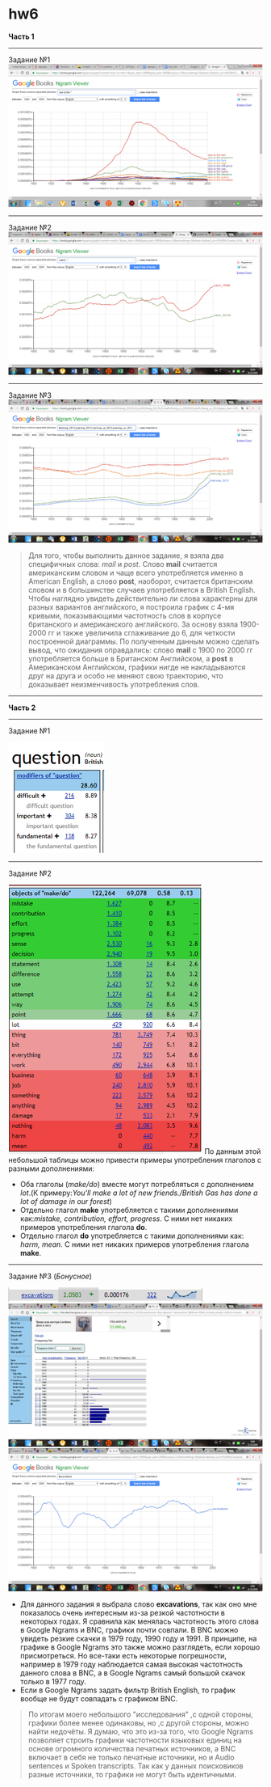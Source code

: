 # hw6
**Часть 1**
***
Задание №1
![](https://github.com/avvylegzhanina/hw6/blob/master/%D0%93%D1%80%D0%B0%D1%84%D0%B8%D0%BA.png)
***
Задание №2
![](https://github.com/avvylegzhanina/hw6/blob/master/%D0%B3%D1%80%D0%B0%D1%84%D0%B8%D0%BA%2022.png)
***
Задание №3
![](https://github.com/avvylegzhanina/hw6/blob/master/%D0%93%D1%80%D0%B0%D1%84%D0%B8%D0%BA3.png)
> Для того, чтобы выполнить данное задание, я взяла два специфичных слова: *mail* и *post*. Слово **mail** считается американским словом и чаще всего употребляется именно в American English, а слово **post**, наоборот, считается британским словом и в большинстве случаев употребляется в British English. Чтобы наглядно увидеть действительно ли слова характерны для разных вариантов английского, я построила график с 4-мя кривыми, показывающими частотность слов в корпусе британского и американского английского. За основу взяла 1900-2000 гг и также увеличила сглаживание до 6, для четкости построенной диаграммы. По полученным данным можно сделать вывод, что ожидания оправдались: слово **mail**  с 1900 по 2000 гг употребляется больше в Британском Английском, а **post**  в Американском Английском, графики нигде не накладываются друг на друга и особо не меняют свою траекторию, что доказывает неизменчивость употребления слов.
***
**Часть 2**
***
Задание №1

![](https://github.com/avvylegzhanina/hw6/blob/master/Question.png)
***
Задание №2

![](https://github.com/avvylegzhanina/hw6/blob/master/%D0%93%D0%BB%D0%B0%D0%B3%D0%BE%D0%BB%D1%8B.png)
По данным этой небольшой таблицы можно привести примеры употребления глаголов с разными дополнениями:
* Оба глаголы (*make/do*) вместе могут потребляться с дополнением *lot*.(К примеру:*You'll	make	a lot of new friends./British Gas has	done	a lot of damage in our forest*)
* Отдельно глагол **make** употребляется с такими дополнениями как:*mistake, contribution, effort, progress*. С ними нет никаких примеров употребления глагола **do**.
* Отдельно глагол **do** употребляется с такими дополнениями как: *harm, mean*. С ними нет никаких примеров употребления глагола **make**.
***
Задание №3 (*Бонусное*)

![](https://github.com/avvylegzhanina/hw6/blob/master/Excavations.png)
![](https://github.com/avvylegzhanina/hw6/blob/master/Excavations2.png)
![](https://github.com/avvylegzhanina/hw6/blob/master/Excavations3.png)
* Для данного задания я выбрала слово **excavations**, так как оно мне показалось очень интересным из-за резкой частотности в некоторых годах. Я сравнила как менялась частотность этого слова в Google Ngrams и BNC, графики почти совпали. В BNC можно увидеть резкие скачки в 1979 году, 1990 году и 1991. В принципе, на графике в Google Ngrams это также можно разглядеть, если хорошо присмотреться. Но все-таки есть некоторые погрешности, например в 1979 году наблюдается самая высокая частотность данного слова в BNC, а в Google Ngrams самый большой скачок только в 1977 году.
* Если в Google Ngrams задать фильтр British English, то график вообще не будут совпадать с графиком BNC. 
> По итогам моего небольшого "исследования" ,с одной стороны, графики более менее одинаковы, но ,с другой стороны, можно найти недочёты. Я думаю, что это из-за того, что Google Ngrams позволяет строить графики частотности языковых единиц на основе огромного количества печатных источников, а BNC включает в себя не только печатные источники, но и Audio sentences и Spoken transcripts. Так как у данных поисковиков разные источники, то графики не могут быть идентичными.
